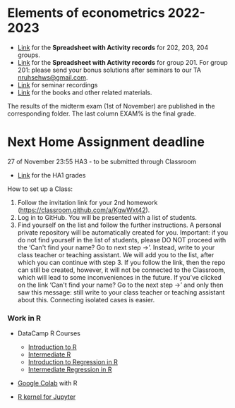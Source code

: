 
# Elements of econometrics 2022-2023

- [Link](https://docs.google.com/spreadsheets/d/1LdnH9k2JQQsZiOPKq81teOcPpWv7leic_rOfvbJ2nC0/edit?usp=sharing) for the **Spreadsheet with Activity records** for 202, 203, 204 groups.
- [Link](https://docs.google.com/spreadsheets/d/1Tcfl2dimm_P30hWNd7iE4lEto8_Jh_vD/edit?usp=sharing&ouid=100687387438832176341&rtpof=true&sd=true) for the **Spreadsheet with Activity records** for group 201. For group 201: please send your bonus solutions after seminars to our TA nruhsehws@gmail.com.
- [Link](https://drive.google.com/drive/folders/1n-vSDtG5EyWvTZJcXUiNJhOnBDuPWzen?usp=sharing) for seminar recordings
- [Link](https://drive.google.com/drive/folders/1-QEyWWtG0puEV_D6gbJytzo6V1wZh_d0?usp=sharing) for the books and other related materials. 

The results of the midterm exam (1st of November) are published in the corresponding folder. The last column EXAM% is the final grade.

# Next Home Assignment deadline 
27 of November 23:55 HA3 - to be submitted through Classroom
- [Link](https://docs.google.com/spreadsheets/d/1phl2k08wvJvh8TJSxcBRnmnrYJCVC39ZPWGrq4wcztw/edit?usp=sharing) for the HA1 grades

How to set up a Class:
1. Follow the invitation link for your 2nd homework (https://classroom.github.com/a/KgwWxt42).
2. Log in to GitHub. You will be presented with a list of students.
3. Find yourself on the list and follow the further instructions. A personal private repository will be automatically created for you. 
Important: if you do not find yourself in the list of students, please DO NOT proceed with the ‘Can't find your name? Go to next step ->’. Instead, write to your class teacher or teaching assistant. We will add you to the list, after which you can continue with step 3. If you follow the link, then the repo can still be created, however, it will not be connected to the Classroom, which will lead to some inconveniences in the future. 
If you’ve clicked on the link ‘Can't find your name? Go to the next step ->’ and only then saw this message: still write to your class teacher or teaching assistant about this. Connecting isolated cases is easier.

### Work in R

- DataCamp R Courses

  - [Introduction to R](https://www.datacamp.com/courses/free-introduction-to-r)
  - [Intermediate R](https://www.datacamp.com/courses/intermediate-r)
  - [Introduction to Regression in R](https://www.datacamp.com/courses/introduction-to-regression-in-r)
  - [Intermediate Regression in R](https://www.datacamp.com/courses/intermediate-regression-in-r)

- [Google Colab](https://colab.research.google.com/notebook#create=true&language=r) with R  

- [R kernel for Jupyter](https://github.com/IRkernel/IRkernel)
